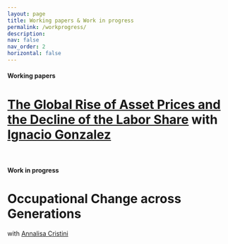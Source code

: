 ```yaml
---
layout: page
title: Working papers & Work in progress
permalink: /workprogress/
description: 
nav: false
nav_order: 2
horizontal: false
---
```



<!-- pages/workprogress.md -->
<div class="publications">
  <h4>Working papers</h4>

# [<span style="color:inherit;text-decoration:inherit;">The Global Rise of Asset Prices and the Decline of the Labor Share</span>](https://papers.ssrn.com/sol3/papers.cfm?abstract_id=2964329) with [Ignacio Gonzalez](https://www.ignacioglez.com/)





<br>
<div class="publications">
  <h4 class="category">Work in progress</h4>

  
# Occupational Change across Generations
with [Annalisa Cristini](https://didattica-rubrica.unibg.it/ugov/person/3083) 


